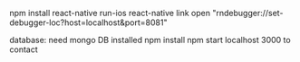 npm install
react-native run-ios
react-native link
open "rndebugger://set-debugger-loc?host=localhost&port=8081"

database:
need mongo DB installed
npm install
npm start
localhost 3000 to contact